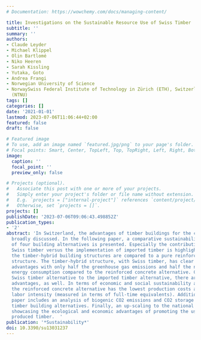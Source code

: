```yaml
---
# Documentation: https://wowchemy.com/docs/managing-content/

title: Investigations on the Sustainable Resource Use of Swiss Timber
subtitle: ''
summary: ''
authors:
- Claude Leyder
- Michael Klippel
- Olin Bartlomé
- Niko Heeren
- Sarah Kissling
- Yutaka, Goto
- Andrea Frangi
- Norwegian University of Science
- NorwaySwiss Federal Institute of Technology in Zürich (ETH), Switzerland Technology
  (NTNU)
tags: []
categories: []
date: '2021-01-01'
lastmod: 2023-07-06T11:06:44+02:00
featured: false
draft: false

# Featured image
# To use, add an image named `featured.jpg/png` to your page's folder.
# Focal points: Smart, Center, TopLeft, Top, TopRight, Left, Right, BottomLeft, Bottom, BottomRight.
image:
  caption: ''
  focal_point: ''
  preview_only: false

# Projects (optional).
#   Associate this post with one or more of your projects.
#   Simply enter your project's folder or file name without extension.
#   E.g. `projects = ["internal-project"]` references `content/project/deep-learning/index.md`.
#   Otherwise, set `projects = []`.
projects: []
publishDate: '2023-07-06T09:06:43.498852Z'
publication_types:
- '2'
abstract: 'In Switzerland, the advantages of timber buildings for the climate are
  broadly discussed. In the following paper, a comparative sustainability assessment
  of four building alternatives is presented. Especially the contribution of implementing
  Swiss timber versus the implementation of imported timber is highlighted. Additionally,
  the timber-hybrid building structures are compared to a pure reinforced concrete
  structure. The timber-hybrid structure, with Swiss timber, has clear ecological
  advantages with only half the greenhouse gas emissions and half the non-renewable
  energy consumption compared to the reinforced concrete alternative. Comparing the
  Swiss timber alternative to the imported timber alternative, there are clear ecological
  advantages, as well. In terms of economic and social sustainability assessment criteria,
  the reinforced concrete alternative has the lowest production costs and the lowest
  labor intensity (measured in terms of full-time equivalents). Additionally, the
  paper includes an analysis of biogenic CO2 emissions and CO2 storage within the
  timber building alternatives. Finally, an up-scaling to the national level is attempted,
  showcasing the ecological and economic advantages of promoting the use of locally
  produced timber.  '
publication: '*Sustainability*'
doi: 10.3390/su13031237
---
```

